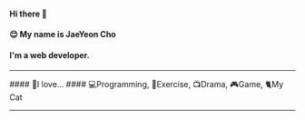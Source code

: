 #### Hi there 👋
#### 😌 My name is JaeYeon Cho

#### I'm a web developer.

<hr>
#### 🍎I love...
#### 💻Programming, 💪Exercise, 📺Drama, 🎮Game, 🐈My Cat
<hr>

<!--
**helloSaltedCaramel/helloSaltedCaramel** is a ✨ _special_ ✨ repository because its `README.md` (this file) appears on your GitHub profile.

Here are some ideas to get you started:

- 🔭 I’m currently working on ...
- 🌱 I’m currently learning ...
- 👯 I’m looking to collaborate on ...
- 🤔 I’m looking for help with ...
- 💬 Ask me about ...
- 📫 How to reach me: ...
- 😄 Pronouns: ...
- ⚡ Fun fact: ...
-->
